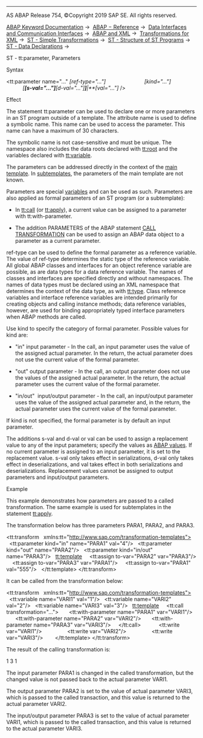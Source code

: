   

* * *

AS ABAP Release 754, ©Copyright 2019 SAP SE. All rights reserved.

[ABAP Keyword Documentation](javascript:call_link\('abenabap.htm'\)) →  [ABAP − Reference](javascript:call_link\('abenabap_reference.htm'\)) →  [Data Interfaces and Communication Interfaces](javascript:call_link\('abenabap_data_communication.htm'\)) →  [ABAP and XML](javascript:call_link\('abenabap_xml.htm'\)) →  [Transformations for XML](javascript:call_link\('abenabap_xml_trafos.htm'\)) →  [ST - Simple Transformations](javascript:call_link\('abenabap_st.htm'\)) →  [ST - Structure of ST Programs](javascript:call_link\('abenst_programs_structure.htm'\)) →  [ST - Data Declarations](javascript:call_link\('abenst_data_declarations.htm'\)) → 

ST - tt:parameter, Parameters

Syntax

<tt:parameter name="..." *\[*ref-type="..."*\]*
                         *\[*kind="..."*\]*
                         *\[**\[*s-val="..."*\]**\[*d-val="..."*\]**\]**|**\[*val="..."*\]* />

Effect

The statement tt:parameter can be used to declare one or more parameters in an ST program outside of a template. The attribute name is used to define a symbolic name. This name can be used to access the parameter. This name can have a maximum of 30 characters.

The symbolic name is not case-sensitive and must be unique. The namespace also includes the data roots declared with [tt:root](javascript:call_link\('abenst_tt_root.htm'\)) and the variables declared with [tt:variable](javascript:call_link\('abenst_tt_variable.htm'\)).

The parameters can be addressed directly in the context of the [main template](javascript:call_link\('abenst_tt_template_main.htm'\)). In [subtemplates](javascript:call_link\('abenst_tt_template_sub.htm'\)), the parameters of the main template are not known.

Parameters are special [variables](javascript:call_link\('abenst_tt_variable.htm'\)) and can be used as such. Parameters are also applied as formal parameters of an ST program (or a subtemplate):

-   In [tt:call](javascript:call_link\('abenst_tt_call.htm'\)) (or [tt:apply](javascript:call_link\('abenst_tt_apply.htm'\))), a current value can be assigned to a parameter with tt:with-parameter.

-   The addition PARAMETERS of the ABAP statement [CALL TRANSFORMATION](javascript:call_link\('abapcall_transformation.htm'\)) can be used to assign an ABAP data object to a parameter as a current parameter.

ref-type can be used to define the formal parameter as a reference variable. The value of ref-type determines the static type of the reference variable. All global ABAP classes and interfaces for an object reference variable are possible, as are data types for a data reference variable. The names of classes and interfaces are specified directly and without namespaces. The names of data types must be declared using an XML namespace that determines the context of the data type, as with [tt:type](javascript:call_link\('abenst_tt_type.htm'\)). Class reference variables and interface reference variables are intended primarily for creating objects and calling instance methods; data reference variables, however, are used for binding appropriately typed interface parameters when ABAP methods are called.

Use kind to specify the category of formal parameter. Possible values for kind are:

-   "in" input parameter - In the call, an input parameter uses the value of the assigned actual parameter. In the return, the actual parameter does not use the current value of the formal parameter.

-   "out" output parameter - In the call, an output parameter does not use the values of the assigned actual parameter. In the return, the actual parameter uses the current value of the formal parameter.

-   "in/out"  input/output parameter - In the call, an input/output parameter uses the value of the assigned actual parameter and, in the return, the actual parameter uses the current value of the formal parameter.

If kind is not specified, the formal parameter is by default an input parameter.

The additions s-val and d-val or val can be used to assign a replacement value to any of the input parameters; specify the values as [ABAP values](javascript:call_link\('abenst_abap_representation.htm'\)). If no current parameter is assigned to an input parameter, it is set to the replacement value. s-val only takes effect in serializations, d-val only takes effect in deserializations, and val takes effect in both serializations and deserializations. Replacement values cannot be assigned to output parameters and input/output parameters.

Example

This example demonstrates how parameters are passed to a called transformation. The same example is used for subtemplates in the statement [tt:apply](javascript:call_link\('abenst_tt_apply.htm'\)).

The transformation below has three parameters PARA1, PARA2, and PARA3.

<tt:transform
  xmlns:tt="http://www.sap.com/transformation-templates">
  <tt:parameter kind="in" name="PARA1" val="4"/>
  <tt:parameter kind="out" name="PARA2"/>
  <tt:parameter kind="in/out" name="PARA3"/>
  <tt:template>
    <tt:assign to-var="PARA2" var="PARA3"/>
    <tt:assign to-var="PARA3" var="PARA1"/>
    <tt:assign to-var="PARA1" val="555"/>
  </tt:template>
</tt:transform>

It can be called from the transformation below:

<tt:transform
  xmlns:tt="http://www.sap.com/transformation-templates">
  <tt:variable name="VARI1" val="1"/>
  <tt:variable name="VARI2" val="2"/>
  <tt:variable name="VARI3" val="3"/>
  <tt:template>
    <tt:call transformation="...">
      <tt:with-parameter name="PARA1" var="VARI1"/>
      <tt:with-parameter name="PARA2" var="VARI2"/>
      <tt:with-parameter name="PARA3" var="VARI3"/>
    </tt:call>
    <X1>
      <tt:write var="VARI1"/>
    </X1>
    <X2>
      <tt:write var="VARI2"/>
    </X2>
    <X3>
      <tt:write var="VARI3"/>
    </X3>
  </tt:template>
</tt:transform>

The result of the calling transformation is:

<X1>1</X1>
<X2>3</X2>
<X3>1</X3>

The input parameter PARA1 is changed in the called transformation, but the changed value is not passed back to the actual parameter VARI1.

The output parameter PARA2 is set to the value of actual parameter VARI3, which is passed to the called transaction, and this value is returned to the actual parameter VARI2.

The input/output parameter PARA3 is set to the value of actual parameter VARI1, which is passed to the called transaction, and this value is returned to the actual parameter VARI3.